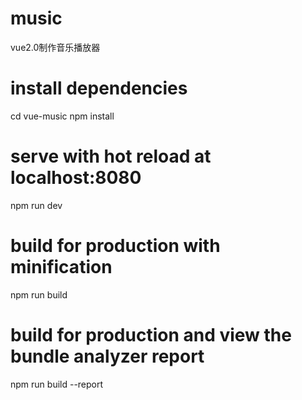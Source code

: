 # music
vue2.0制作音乐播放器

>>>>>>
# install dependencies
cd vue-music
npm install

# serve with hot reload at localhost:8080
npm run dev

# build for production with minification
npm run build

# build for production and view the bundle analyzer report
npm run build --report
